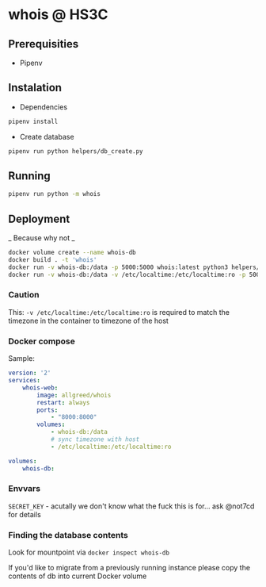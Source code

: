 # whois @ HS3C

## Prerequisities

- Pipenv

## Instalation

- Dependencies

```bash
pipenv install
```

- Create database

```bash
pipenv run python helpers/db_create.py
```

## Running

```bash
pipenv run python -m whois
```

## Deployment

_ Because why not _

```bash
docker volume create --name whois-db
docker build . -t 'whois'
docker run -v whois-db:/data -p 5000:5000 whois:latest python3 helpers/db_create.py
docker run -v whois-db:/data -v /etc/localtime:/etc/localtime:ro -p 5000:5000 whois:latest
```

### Caution

This: `-v /etc/localtime:/etc/localtime:ro` is required to match the timezone in the container to timezone of the host

### Docker compose

Sample:

```yaml
version: '2'
services:
	whois-web:
		image: allgreed/whois
		restart: always
		ports:
			- "8000:8000"
		volumes:
			- whois-db:/data
			# sync timezone with host
			- /etc/localtime:/etc/localtime:ro

volumes:
	whois-db:
```

### Envvars

`SECRET_KEY` - acutally we don't know what the fuck this is for... ask @not7cd for details

### Finding the database contents

Look for mountpoint via `docker inspect whois-db`

If you'd like to migrate from a previously running instance please copy the contents of db into current Docker volume
